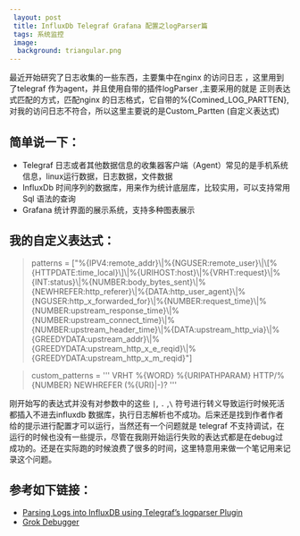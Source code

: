 ```yaml
---
 layout: post
 title: InfluxDb Telegraf Grafana 配置之logParser篇
 tags: 系统监控
 image:
  background: triangular.png
---
```


最近开始研究了日志收集的一些东西，主要集中在nginx 的访问日志 ，这里用到了telegraf 作为agent，并且使用自带的插件logParser ,主要采用的就是
正则表达式匹配的方式，匹配nginx 的日志格式，它自带的%{Comined_LOG_PARTTEN},对我的访问日志不符合，所以这里主要说的是Custom_Partten (自定义表达式)  

## 简单说一下：
* Telegraf 日志或者其他数据信息的收集器客户端（Agent）常见的是手机系统信息，linux运行数据，日志数据，文件数据
* InfluxDb 时间序列的数据库，用来作为统计底层库，比较实用，可以支持常用Sql 语法的查询
* Grafana  统计界面的展示系统，支持多种图表展示

## 我的自定义表达式：
> patterns = ["%{IPV4:remote_addr}\\|%{NGUSER:remote_user}\\|\\[%{HTTPDATE:time_local}\\]\\|%{URIHOST:host}\\|%{VRHT:request}\\|%{INT:status}\\|%{NUMBER:body_bytes_sent}\\|%{NEWHREFER:http_referer}\\|%{DATA:http_user_agent}\\|%{NGUSER:http_x_forwarded_for}\\|%{NUMBER:request_time}\\|%{NUMBER:upstream_response_time}\\|%{NUMBER:upstream_connect_time}\\|%{NUMBER:upstream_header_time}\\|%{DATA:upstream_http_via}\\|%{GREEDYDATA:upstream_addr}\\|%{GREEDYDATA:upstream_http_x_e_reqid}\\|%{GREEDYDATA:upstream_http_x_m_reqid}"]

> custom_patterns = '''
      VRHT %{WORD} %{URIPATHPARAM} HTTP/%{NUMBER}
      NEWHREFER (%{URI}|-)?
     '''

刚开始写的表达式并没有对参数中的这些 `|`, `.` ,`\` 符号进行转义导致运行时候死活都插入不进去influxdb 数据库，执行日志解析也不成功。后来还是找到作者作者给的提示进行配置才可以运行，当然还有一个问题就是
telegraf 不支持调试，在运行的时候也没有一些提示，尽管在我刚开始运行失败的表达式都是在debug过成功的。还是在实际跑的时候浪费了很多的时间，这里特意用来做一个笔记用来记录这个问题。

## 参考如下链接：
- [Parsing Logs into InfluxDB using Telegraf’s logparser Plugin](https://www.influxdata.com/telegraf-correlate-log-metrics-data-performance-bottlenecks)
- [Grok Debugger](http://grokdebug.herokuapp.com/)
      


